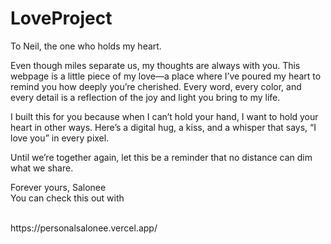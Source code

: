 # LoveProject
To Neil, the one who holds my heart.

Even though miles separate us, my thoughts are always with you. This webpage is a little piece of my love—a place where I’ve poured my heart to remind you how deeply you’re cherished. Every word, every color, and every detail is a reflection of the joy and light you bring to my life.

I built this for you because when I can’t hold your hand, I want to hold your heart in other ways. Here’s a digital hug, a kiss, and a whisper that says, “I love you” in every pixel.

Until we’re together again, let this be a reminder that no distance can dim what we share.

Forever yours,
Salonee
<br>
You can check this out with 

<br>
https://personalsalonee.vercel.app/